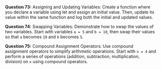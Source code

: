 **Question 73:** Assigning and Updating Variables: Create a function where you declare a variable using let and assign an initial value. Then, update its value within the same function and log both the initial and updated values.

**Question 74:** Swapping Variables: Demonstrate how to swap the values of two variables. Start with variables `a = 5` and `b = 10`, then swap their values so that `a` becomes `10` and `b` becomes `5`.

**Question 75:** Compound Assignment Operators: Use compound assignment operators to simplify arithmetic operations. Start with `x = 4` and perform a series of operations (addition, subtraction, multiplication, division) on `x` using compound operators.

